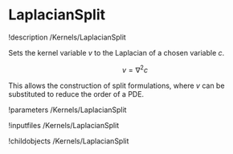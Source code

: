 # LaplacianSplit
!description /Kernels/LaplacianSplit

Sets the kernel variable $v$ to the Laplacian of a chosen variable $c$.

$$
v = \nabla^2c
$$

This allows the construction of split formulations, where $v$ can be substituted
to reduce the order of a PDE.

!parameters /Kernels/LaplacianSplit

!inputfiles /Kernels/LaplacianSplit

!childobjects /Kernels/LaplacianSplit
